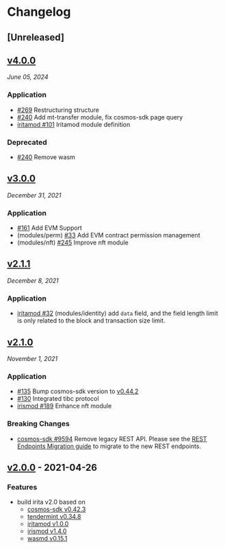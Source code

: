 <!--
Guiding Principles:

Changelogs are for humans, not machines.
There should be an entry for every single version.
The same types of changes should be grouped.
Versions and sections should be linkable.
The latest version comes first.
The release date of each version is displayed.
Mention whether you follow Semantic Versioning.

Usage:

Change log entries are to be added to the Unreleased section under the
appropriate stanza (see below). Each entry should ideally include a tag and
the Github issue reference in the following format:

* (<tag>) \#<issue-number> message

The issue numbers will later be link-ified during the release process so you do
not have to worry about including a link manually, but you can if you wish.

Types of changes (Stanzas):

"Features" for new features.
"Improvements" for changes in existing functionality.
"Deprecated" for soon-to-be removed features.
"Bug Fixes" for any bug fixes.
"Breaking" for breaking API changes.

Ref: https://keepachangelog.com/en/1.0.0/
-->

# Changelog

## [Unreleased]

## [v4.0.0]
*June 05, 2024*

### Application

* [\#269](https://github.com/bianjieai/irita/pull/269) Restructuring structure
* [\#240](https://github.com/bianjieai/irita/pull/240) Add mt-transfer module, fix cosmos-sdk page query
* [iritamod \#101](https://github.com/bianjieai/iritamod/pull/101) Iritamod module definition

### Deprecated

* [\#240](https://github.com/bianjieai/irita/pull/240) Remove wasm


## [v3.0.0]
*December 31, 2021*

### Application

* [\#161](https://github.com/bianjieai/irita/pull/161) Add EVM Support
* (modules/perm) [\#33](https://github.com/bianjieai/iritamod/pull/33) Add EVM contract permission management
* (modules/nft) [\#245](https://github.com/irisnet/irismod/pull/245) Improve nft module


## [v2.1.1]
*December 8, 2021*

### Application

* [iritamod \#32](https://github.com/bianjieai/iritamod/pull/32) (modules/identity) add `data` field, and the field length limit is only related to the block and transaction size limit.


## [v2.1.0]
*November 1, 2021*

### Application

* [\#135](https://github.com/bianjieai/irita/pull/135) Bump cosmos-sdk version to [v0.44.2](https://github.com/cosmos/cosmos-sdk/releases/tag/v0.44.2)
* [\#130](https://github.com/bianjieai/irita/pull/130) Integrated tibc protocol
* [irismod \#189](https://github.com/irisnet/irismod/pull/189) Enhance nft module

### Breaking Changes

* [cosmos-sdk \#9594](https://github.com/cosmos/cosmos-sdk/pull/9594) Remove legacy REST API. Please see the [REST Endpoints Migration guide](https://docs.cosmos.network/master/migrations/rest.html) to migrate to the new REST endpoints.


## [v2.0.0] - 2021-04-26

### Features

* build irita v2.0 based on
  * [cosmos-sdk v0.42.3](https://github.com/bianjieai/cosmos-sdk/releases/tag/v0.42.3-irita-210413)
  * [tendermint v0.34.8](https://github.com/bianjieai/tendermint/releases/tag/v0.34.8-irita-210413)
  * [iritamod v1.0.0](https://github.com/bianjieai/iritamod/releases/tag/v1.0.0)
  * [irismod v1.4.0](https://github.com/irisnet/irismod/releases/tag/v1.4.0)
  * [wasmd v0.15.1](https://github.com/CosmWasm/wasmd/releases/tag/v0.15.1)

<!-- Release links -->

[v4.0.0]: https://github.com/bianjieai/irita/releases/tag/v4.0.0
[v3.0.0]: https://github.com/bianjieai/irita/releases/tag/v3.0.0
[v2.1.1]: https://github.com/bianjieai/irita/releases/tag/v2.1.1
[v2.1.0]: https://github.com/bianjieai/irita/releases/tag/v2.1.0
[v2.0.0]: https://github.com/bianjieai/irita/releases/tag/v2.0.0
